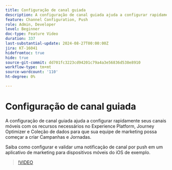 ```yaml
---
title: Configuração de canal guiada
description: A configuração de canal guiada ajuda a configurar rapidamente seus canais móveis com os recursos necessários no Experience Platform, Journey Optimizer e Coleção de dados para que sua equipe de marketing possa começar a criar Campanhas e Jornadas. Saiba como configurar e validar uma notificação de canal por push em um aplicativo de marketing para dispositivos móveis do iOS de exemplo.
feature: Channel Configuration, Push
role: Admin, Developer
level: Beginner
doc-type: Feature Video
duration: 337
last-substantial-update: 2024-08-27T00:00:00Z
jira: KT-16041
hidefromtoc: true
hide: true
source-git-commit: dd701fc3223cd94201c79a4a3e56836d538e8910
workflow-type: tm+mt
source-wordcount: '110'
ht-degree: 0%

---
```



# Configuração de canal guiada

A configuração de canal guiada ajuda a configurar rapidamente seus canais móveis com os recursos necessários no Experience Platform, Journey Optimizer e Coleção de dados para que sua equipe de marketing possa começar a criar Campanhas e Jornadas.

Saiba como configurar e validar uma notificação de canal por push em um aplicativo de marketing para dispositivos móveis do iOS de exemplo.

>[!VIDEO](https://video.tv.adobe.com/v/3433053/?learn=on)
